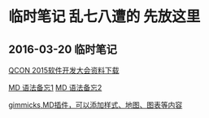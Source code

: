 # 临时笔记 乱七八遭的 先放这里

## 2016-03-20 临时笔记

[QCON 2015软件开发大会资料下载](http://2015.qconbeijing.com/slides)

[MD 语法备忘1](https://www.zybuluo.com/mdeditor?url=https://www.zybuluo.com/static/editor/md-help.markdown#)   [MD 语法备忘2](http://wowubuntu.com/markdown/basic.html)


[gimmicks,MD插件，可以添加样式、地图、图表等内容](https://github.com/utensil/mdwiki-gimmicks)
